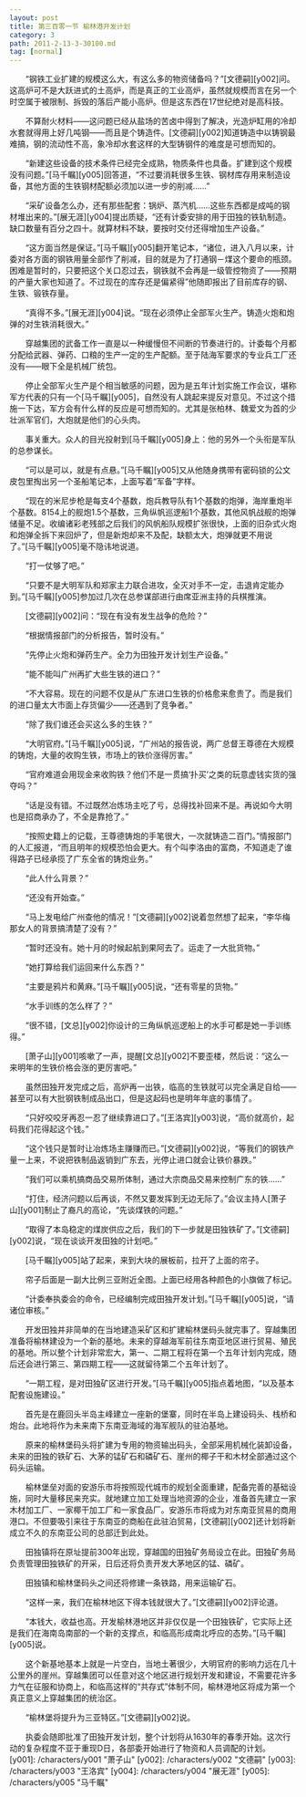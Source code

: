 ```yaml
---
layout: post
title: 第三百零一节 榆林港开发计划
category: 3
path: 2011-2-13-3-30100.md
tag: [normal]
---
```


　　“钢铁工业扩建的规模这么大，有这么多的物资储备吗？”[文德嗣][y002]问。这高炉可不是大跃进式的土高炉，而是真正的工业高炉，虽然就规模而言在另一个时空属于被限制、拆毁的落后产能小高炉。但是这东西在17世纪绝对是高科技。

　　不算耐火材料——这问题已经从盐场的苦卤中得到了解决，光造炉缸用的冷却水套就得用上好几吨钢——而且是个铸造件。[文德嗣][y002]知道铸造中以铸钢最难搞，钢的流动性不高，象冷却水套这样的大型铸钢件的难度是可想而知的。

　　“新建这些设备的技术条件已经完全成熟，物质条件也具备。扩建到这个规模没有问题。”[马千瞩][y005]回答道，“不过要消耗很多生铁、钢材库存用来制造设备，其他方面的生铁钢材配额必须加以进一步的削减……”

　　“采矿设备怎么办，还有那些配套：锅炉、蒸汽机……这些东西都是成吨的钢材堆出来的。”[展无涯][y004]提出质疑，“还有计委安排的用于田独的铁轨制造。缺口数量有百分之四十。就算材料不缺，要按时交付还得增加生产设备。”

　　“这方面当然是保证。”[马千瞩][y005]翻开笔记本，“诸位，进入八月以来，计委对各方面的钢铁用量全部作了削减，目的就是为了打通钢－煤这个要命的瓶颈。困难是暂时的，只要把这个关口忍过去，钢铁就不会再是一级管控物资了——预期的产量大家也知道了。不过现在的库存还是偏紧得”他随即报出了目前库存的钢、生铁、锻铁存量。

　　“真得不多。”[展无涯][y004]说。“现在必须停止全部军火生产。铸造火炮和炮弹的对生铁消耗很大。”

　　穿越集团的武备工作一直是以一种缓慢但不间断的节奏进行的。计委每个月都分配给武器、弹药、口粮的生产一定的生产配额。至于陆海军要求的专业兵工厂还没有——眼下全是机械厂统包。

　　停止全部军火生产是个相当敏感的问题，因为是五年计划实施工作会议，堪称军方代表的只有一个[马千瞩][y005]，自然没有人跳起来提反对意见。不过这个措施一下达，军方会有什么样的反应是可想而知的。尤其是张柏林、魏爱文为首的少壮派军官们，大炮就是他们的心头肉。

　　事关重大。众人的目光投射到[马千瞩][y005]身上：他的另外一个头衔是军队的总参谋长。

　　“可以是可以，就是有点悬。”[马千瞩][y005]又从他随身携带有密码锁的公文皮包里掏出另一个圣船笔记本，上面写着“军备”字样。

　　“现在的米尼步枪是每支4个基数，炮兵教导队有1个基数的炮弹，海岸重炮半个基数。8154上的舰炮1.5个基数，三角纵帆巡逻船1个基数，其他风帆战舰的炮弹储量不足。收编诸彩老残部之后我们的风帆船队规模扩张很快，上面的旧杂式火炮和炮弹全拆下来回炉了，但是新炮却来不及配，缺额太大，炮弹就更不用说了。”[马千瞩][y005]毫不隐讳地说道。

　　“打一仗够了吧。”

　　“只要不是大明军队和郑家主力联合进攻，全灭对手不一定，击退肯定能办到。”[马千瞩][y005]参加过几次在总参谋部进行由席亚洲主持的兵棋推演。

　　[文德嗣][y002]问：“现在有没有发生战争的危险？”

　　“根据情报部门的分析报告，暂时没有。”

　　“先停止火炮和弹药生产。全力为田独开发计划生产设备。”

　　“能不能叫广州再扩大些生铁的进口？”

　　“不大容易。现在的问题不仅是从广东进口生铁的价格愈来愈贵了。而是我们的进口量太大市面上存货偏少——还遇到了竞争者。”

　　“除了我们谁还会买这么多的生铁？”

　　“大明官府。”[马千瞩][y005]说，“广州站的报告说，两广总督王尊德在大规模的铸炮，大量的收购生铁，市场上的铁价涨得厉害。”

　　“官府难道会用现金来收购铁？他们不是一贯搞‘扑买’之类的玩意虚钱实货的强夺吗？” 

　　“话是没有错。不过既然冶炼场主吃了亏，总得找补回来不是。再说如今大明也是招商承办了，不全是靠抢了。”

　　“按照史籍上的记载，王尊德铸炮的手笔很大，一次就铸造二百门。”情报部门的人汇报道，“而且明年的规模恐怕会更大。有个叫李洛由的富商，不知道走了谁得路子已经承揽了广东全省的铸炮业务。”

　　“此人什么背景？”

　　“还没有开始查。”

　　“马上发电给广州查他的情况！”[文德嗣][y002]说着忽然想了起来，“李华梅那女人的背景搞清楚了没有？”

　　“暂时还没有。她十月的时候起航到果阿去了。运走了一大批货物。”

　　“她打算给我们运回来什么东西？”

　　“主要是鸦片和黄麻。”[马千瞩][y005]说，“还有零星的货物。”

　　“水手训练的怎么样了？”

　　“很不错，[文总][y002]你设计的三角纵帆巡逻船上的水手可都是她一手训练得。”

　　[萧子山][y001]咳嗽了一声，提醒[文总][y002]不要歪楼，然后说：“这么一来明年的生铁价格会涨的更厉害吧。”

　　虽然田独开发完成之后，高炉再一出铁，临高的生铁就可以完全满足自给——甚至可以有大批钢铁制成品出口，但是这起码也是明年年底的事情了。

　　“只好咬咬牙再忍一忍了继续靠进口了。”[王洛宾][y003]说，“高价就高价，起码我们花得起这个钱。”

　　“这个钱只是暂时让冶炼场主赚赚而已。”[文德嗣][y002]说，“等我们的钢铁产量一上来，不说把铁制品返销到广东去，光停止进口就会让铁价暴跌。”

　　“我们可以乘机搞商品交易所体制，通过大宗商品交易来控制广东的铁……”

　　“打住，经济问题以后再谈，不然又要发挥到无边无际了。”会议主持人[萧子山][y001]制止了裔凡的高论，“先谈煤铁的问题。”

　　“取得了本岛稳定的煤炭供应之后，我们的下一步就是田独铁矿了。”[文德嗣][y002]说，“现在谈谈开发田独的计划吧。”

　　[马千瞩][y005]站了起来，来到大块的展板前，拉开了上面的帘子。

　　帘子后面是一副大比例三亚附近全图。上面已经用各种颜色的小旗做了标记。

　　“计委奉执委会的命令，已经编制完成田独开发计划。”[马千瞩][y005]说，“请诸位审核。”

　　开发田独并非简单的在当地建造采矿区和扩建榆林堡码头就完事了。穿越集团准备将榆林建设为一个新的基地。未来的穿越海军前往东南亚地区进行贸易、殖民的基地。所以整个计划非常宏大，第一、二期工程将在第一个五年计划内完成，随后还会进行第三、第四期工程——这就留待第二个五年计划了。

　　“一期工程，是对田独矿区进行开发。”[马千瞩][y005]指点着地图，“以及基本配套设施建设。”

　　首先是在鹿回头半岛主峰建立一座新的堡寨，同时在半岛上建设码头、栈桥和炮台。此地将作为未来南下东南亚海域的海军舰队的驻泊基地。

　　原来的榆林堡码头将扩建为专用的物资输出码头，全部采用机械化装卸设备，未来的田独的铁矿石、大茅的锰矿石和磷矿石、崖州的椰子干和木材全部通过这个码头运输。

　　榆林堡垒对面的安游乐市将按照现代城市的规划全面重建，配备完善的基础设施，同时大量移民来充实。就地建立加工处理当地资源的企业，准备首先建立一家木材加工厂、一家椰干加工厂和一家食品厂。安游乐市将成为对东南亚贸易的商用港口。不但要吸引来往于东南亚的商船在此驻泊贸易，[文德嗣][y002]还计划将新成立不久的东南亚公司的总部迁到此处。

　　田独镇将在原址提前300年出现，穿越国的田独矿务局设立在此。田独矿务局负责管理田独铁矿的开采，日后还将负责开发大茅地区的锰、磷矿。

　　田独镇和榆林堡码头之间还将修建一条铁路，用来运输矿石。

　　“这样一来，我们在榆林地区下得本钱就很大了。”[文德嗣][y002]评论道。

　　“本钱大，收益也高。开发榆林港地区并非仅仅是一个田独铁矿，它实际上还是我们在海南岛南部的一个新的支撑点，和临高形成南北呼应的态势。”[马千瞩][y005]说。

　　这个新基地基本上就是一片空白，当地土著很少，大明官府的影响力远在几十公里外的崖州。穿越集团可以任意对这个地区进行规划开发和建设，不需要花许多力气在征服和协商上，和临高这样的“共存式”体制不同，榆林港地区将成为第一个真正意义上穿越集团的统治区。

　　“榆林堡将提升为三亚特区。”[文德嗣][y002]说。

　　执委会随即批准了田独开发计划，整个计划将从1630年的春季开始。这次行动的复杂程度不亚于重现D日，各部委开始进行了物资和人员调配的计划。
[y001]: /characters/y001 "萧子山"
[y002]: /characters/y002 "文德嗣"
[y003]: /characters/y003 "王洛宾"
[y004]: /characters/y004 "展无涯"
[y005]: /characters/y005 "马千瞩"
